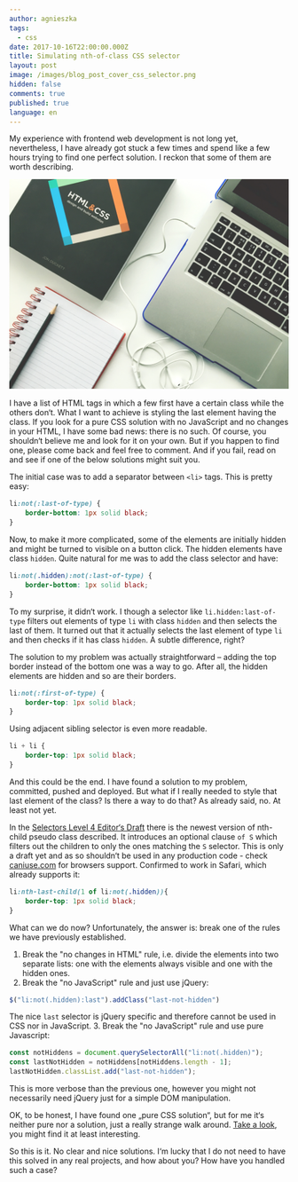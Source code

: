 ```yaml
---
author: agnieszka
tags:
  - css
date: 2017-10-16T22:00:00.000Z
title: Simulating nth-of-class CSS selector
layout: post
image: /images/blog_post_cover_css_selector.png
hidden: false
comments: true
published: true
language: en
---
```

My experience with frontend web development is not long yet, nevertheless, I have already got stuck a few times and spend like a few hours trying to find one perfect solution. I reckon that some of them are worth describing. 

![Image](/images/nth-of-class/image1.jpeg)

I have a list of HTML tags in which a few first have a certain class while the others don‘t. What I want to achieve is styling the last element having the class.
If you look for a pure CSS solution with no JavaScript and no changes in your HTML, I have some bad news: there is no such. Of course, you shouldn‘t believe me and look for it on your own. But if you happen to find one, please come back and feel free to comment. And if you fail, read on and see if one of the below solutions might suit you.

The initial case was to add a separator between `<li>` tags. This is pretty easy:
```css
li:not(:last-of-type) {
    border-bottom: 1px solid black;
}
```

Now, to make it more complicated, some of the elements are initially hidden and might be turned to visible on a button click. The hidden elements have class `hidden`. Quite natural for me was to add the class selector and have:
```css
li:not(.hidden):not(:last-of-type) {
    border-bottom: 1px solid black;
}
```

To my surprise, it didn‘t work. I though a selector like `li.hidden:last-of-type` filters out elements of type `li` with class `hidden` and then selects the last of them. It turned out that it actually selects the last element of type `li` and then checks if it has class `hidden`. A subtle difference, right?

The solution to my problem was actually straightforward – adding the top border instead of the bottom one was a way to go. After all, the hidden elements are hidden and so are their borders.
```css
li:not(:first-of-type) {
    border-top: 1px solid black;
}
```

Using adjacent sibling selector is even more readable.
```css
li + li {
    border-top: 1px solid black;
}
```

And this could be the end. I have found a solution to my problem, committed, pushed and deployed. But what if I really needed to style that last element of the class? Is there a way to do that? As already said, no. At least not yet.

In the [Selectors Level 4 Editor‘s Draft](https://drafts.csswg.org/selectors-4/#the-nth-child-pseudo) there is the newest version of nth-child pseudo class described. It introduces an optional clause `of S` which filters out the children to only the ones matching the `S` selector. This is only a draft yet and as so shouldn‘t be used in any production code - check [caniuse.com](https://caniuse.com/#search=nth-child) for browsers support.
Confirmed to work in Safari, which already supports it:
```css
li:nth-last-child(1 of li:not(.hidden)){
    border-top: 1px solid black;
}
```

What can we do now? Unfortunately, the answer is: break one of the rules we have previously established.
1. Break the "no changes in HTML" rule, i.e. divide the elements into two separate lists: one with the elements always visible and one with the hidden ones.
2. Break the "no JavaScript" rule and just use jQuery: 
```javascript
$("li:not(.hidden):last").addClass("last-not-hidden")
```

The nice `last` selector is jQuery specific and therefore cannot be used in CSS nor in JavaScript.
3. Break the "no JavaScript" rule and use pure Javascript:
```javascript
const notHiddens = document.querySelectorAll("li:not(.hidden)");
const lastNotHidden = notHiddens[notHiddens.length - 1];
lastNotHidden.classList.add("last-not-hidden");
```

This is more verbose than the previous one, however you might not necessarily need jQuery just for a simple DOM manipulation. 

OK, to be honest, I have found one „pure CSS solution“, but for me it‘s neither pure nor a solution, just a really strange walk around. [Take a look]( https://stackoverflow.com/questions/1817792/is-there-a-previous-sibling-css-selector/36118012#36118012), you might find it at least interesting.

So this is it. No clear and nice solutions. I‘m lucky that I do not need to have this solved in any real projects, and how about you? How have you handled such a case?

